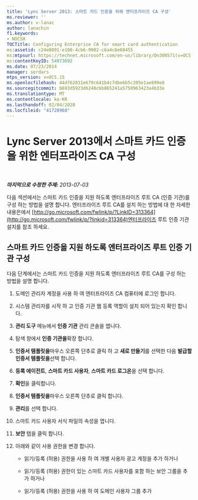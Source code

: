 ```yaml
---
title: 'Lync Server 2013: 스마트 카드 인증을 위해 엔터프라이즈 CA 구성'
ms.reviewer: ''
ms.author: v-lanac
author: lanachin
f1.keywords:
- NOCSH
TOCTitle: Configuring Enterprise CA for smart card authentication
ms:assetid: c24e0891-e108-4cb6-9902-c6a4c8e68455
ms:mtpsurl: https://technet.microsoft.com/en-us/library/Dn308571(v=OCS.15)
ms:contentKeyID: 54973692
ms.date: 07/23/2014
manager: serdars
mtps_version: v=OCS.15
ms.openlocfilehash: 44df62031e679c641b4c7dbe6b5c205e1ae899e8
ms.sourcegitcommit: b693d5923d6240cbb865241a5750963423a4b33e
ms.translationtype: MT
ms.contentlocale: ko-KR
ms.lasthandoff: 02/04/2020
ms.locfileid: "41728968"
---
```

<div data-xmlns="http://www.w3.org/1999/xhtml">

<div class="topic" data-xmlns="http://www.w3.org/1999/xhtml" data-msxsl="urn:schemas-microsoft-com:xslt" data-cs="http://msdn.microsoft.com/en-us/">

<div data-asp="http://msdn2.microsoft.com/asp">

# <a name="configuring-enterprise-ca-for-smart-card-authentication-in-lync-server-2013"></a>Lync Server 2013에서 스마트 카드 인증을 위한 엔터프라이즈 CA 구성

</div>

<div id="mainSection">

<div id="mainBody">

<span> </span>

_**마지막으로 수정한 주제:** 2013-07-03_

다음 섹션에서는 스마트 카드 인증을 지원 하도록 엔터프라이즈 루트 CA (인증 기관)를 구성 하는 방법을 설명 합니다. 엔터프라이즈 루트 CA를 설치 하는 방법에 대 한 자세한 내용은에서 [http://go.microsoft.com/fwlink/p/?LinkID=313364](http://go.microsoft.com/fwlink/p/?linkid=313364)엔터프라이즈 루트 인증 기관 설치를 참조 하세요.

<div>

## <a name="configuring-an-enterprise-root-certificate-authority-to-support-smart-card-authentication"></a>스마트 카드 인증을 지원 하도록 엔터프라이즈 루트 인증 기관 구성

다음 단계에서는 스마트 카드 인증을 지원 하도록 엔터프라이즈 루트 CA를 구성 하는 방법을 설명 합니다.

1.  도메인 관리자 계정을 사용 하 여 엔터프라이즈 CA 컴퓨터에 로그인 합니다.

2.  시스템 관리자를 시작 하 고 인증 기관 웹 등록 역할이 설치 되어 있는지 확인 합니다.

3.  **관리 도구** 메뉴에서 **인증 기관** 관리 콘솔을 엽니다.

4.  탐색 창에서 **인증 기관을**확장 합니다.

5.  **인증서 템플릿을**마우스 오른쪽 단추로 클릭 하 고 **새로 만들기**를 선택한 다음 **발급할 인증서 템플릿을**선택 합니다.

6.  **등록 에이전트**, **스마트 카드 사용자**, **스마트 카드 로그온**을 선택 합니다.

7.  **확인**을 클릭합니다.

8.  **인증서 템플릿을**마우스 오른쪽 단추로 클릭 합니다.

9.  **관리**를 선택 합니다.

10. 스마트 카드 사용자 서식 파일의 속성을 엽니다.

11. **보안** 탭을 클릭 합니다.

12. 아래와 같이 사용 권한을 변경 합니다.
    
      - 읽기/등록 (허용) 권한을 사용 하 여 개별 사용자 광고 계정을 추가 하거나
    
      - 읽기/등록 (허용) 권한이 있는 스마트 카드 사용자를 포함 하는 보안 그룹을 추가 하거나
    
      - 읽기/등록 (허용) 권한을 사용 하 여 도메인 사용자 그룹 추가

</div>

</div>

<span> </span>

</div>

</div>

</div>

